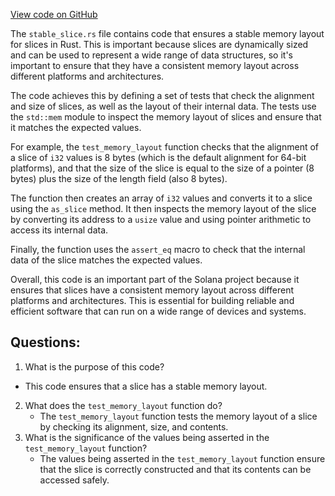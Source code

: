 [View code on GitHub](https://github.com/solana-labs/solana/blob/master/sdk/program/src/stable_layout/stable_slice.rs)

The `stable_slice.rs` file contains code that ensures a stable memory layout for slices in Rust. This is important because slices are dynamically sized and can be used to represent a wide range of data structures, so it's important to ensure that they have a consistent memory layout across different platforms and architectures.

The code achieves this by defining a set of tests that check the alignment and size of slices, as well as the layout of their internal data. The tests use the `std::mem` module to inspect the memory layout of slices and ensure that it matches the expected values.

For example, the `test_memory_layout` function checks that the alignment of a slice of `i32` values is 8 bytes (which is the default alignment for 64-bit platforms), and that the size of the slice is equal to the size of a pointer (8 bytes) plus the size of the length field (also 8 bytes).

The function then creates an array of `i32` values and converts it to a slice using the `as_slice` method. It then inspects the memory layout of the slice by converting its address to a `usize` value and using pointer arithmetic to access its internal data.

Finally, the function uses the `assert_eq` macro to check that the internal data of the slice matches the expected values.

Overall, this code is an important part of the Solana project because it ensures that slices have a consistent memory layout across different platforms and architectures. This is essential for building reliable and efficient software that can run on a wide range of devices and systems.
## Questions: 
 1. What is the purpose of this code?
   - This code ensures that a slice has a stable memory layout.
2. What does the `test_memory_layout` function do?
   - The `test_memory_layout` function tests the memory layout of a slice by checking its alignment, size, and contents.
3. What is the significance of the values being asserted in the `test_memory_layout` function?
   - The values being asserted in the `test_memory_layout` function ensure that the slice is correctly constructed and that its contents can be accessed safely.